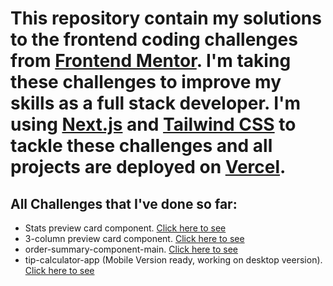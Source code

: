 # This repository contain my solutions to the frontend coding challenges from [Frontend Mentor](https://www.frontendmentor.io/challenges). I'm taking these challenges to improve my skills as a full stack developer.  I'm using [Next.js](https://nextjs.org/) and [Tailwind CSS](https://tailwindcss.com/) to tackle these challenges and all projects are deployed on [Vercel](https://vercel.com/).

## All Challenges that I've done so far:
- Stats preview card component. [Click here to see](https://frontend-mentor-challenges-stats-card-k1da2lm0v-hangczz.vercel.app/)
- 3-column preview card component. [Click here to see](https://frontend-mentor-challenges-nextjs.vercel.app/)
- order-summary-component-main. [Click here to see](https://frontend-mentor-challenges-order-summary-component-main.vercel.app/)
- tip-calculator-app (Mobile Version ready, working on desktop veersion). [Click here to see](https://frontend-mentor-challenge-tip-calculator-app.vercel.app/)

